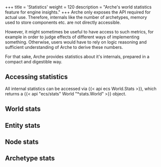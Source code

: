 +++
title = 'Statistics'
weight = 120
description = "Arche's world statistics feature for engine insights."
+++
Arche only exposes the API required for actual use.
Therefore, internals like the number of archetypes, memory used to store components etc. are not directly accessible.

However, it might sometimes be useful to have access to such metrics,
for example in order to judge effects of different ways of implementing something.
Otherwise, users would have to rely on logic reasoning and sufficient understanding of Arche to derive these numbers.

For that sake, Arche provides statistics about it's internals, prepared in a compact and digestible way.

## Accessing statistics

All internal statistics can be accessed via {{< api ecs World.Stats >}},
which returns a {{< api "ecs/stats" World "*stats.World" >}} object.

## World stats

## Entity stats

## Node stats

## Archetype stats

